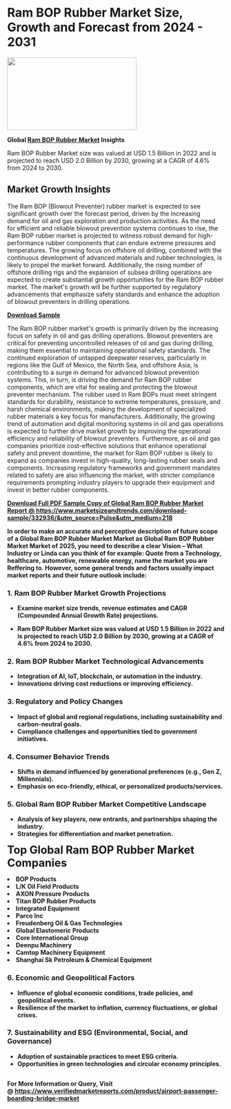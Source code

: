 <H1>Ram BOP Rubber Market Size, Growth and Forecast from 2024 - 2031</H1><img class="aligncenter size-medium wp-image-584254" src="https://thirdeyenews.in/wp-content/uploads/2024/09/Global-Market-Research-300x168.jpeg" alt="" width="300" height="168" /><p><strong>Global&nbsp;<a href="https://www.marketsizeandtrends.com/download-sample/332936/&amp;utm_source=Pulse&amp;utm_medium=218">Ram BOP Rubber Market</a> Insights</strong></p><p>Ram BOP Rubber Market size was valued at USD 1.5 Billion in 2022 and is projected to reach USD 2.0 Billion by 2030, growing at a CAGR of 4.6% from 2024 to 2030.</p><p><h2>Market Growth Insights</h2> <p>The Ram BOP (Blowout Preventer) rubber market is expected to see significant growth over the forecast period, driven by the increasing demand for oil and gas exploration and production activities. As the need for efficient and reliable blowout prevention systems continues to rise, the Ram BOP rubber market is projected to witness robust demand for high-performance rubber components that can endure extreme pressures and temperatures. The growing focus on offshore oil drilling, combined with the continuous development of advanced materials and rubber technologies, is likely to propel the market forward. Additionally, the rising number of offshore drilling rigs and the expansion of subsea drilling operations are expected to create substantial growth opportunities for the Ram BOP rubber market. The market's growth will be further supported by regulatory advancements that emphasize safety standards and enhance the adoption of blowout preventers in drilling operations.</p> <p><strong><a href="#">Download Sample</a></strong></p> <p>The Ram BOP rubber market's growth is primarily driven by the increasing focus on safety in oil and gas drilling operations. Blowout preventers are critical for preventing uncontrolled releases of oil and gas during drilling, making them essential to maintaining operational safety standards. The continued exploration of untapped deepwater reserves, particularly in regions like the Gulf of Mexico, the North Sea, and offshore Asia, is contributing to a surge in demand for advanced blowout prevention systems. This, in turn, is driving the demand for Ram BOP rubber components, which are vital for sealing and protecting the blowout preventer mechanism. The rubber used in Ram BOPs must meet stringent standards for durability, resistance to extreme temperatures, pressure, and harsh chemical environments, making the development of specialized rubber materials a key focus for manufacturers. Additionally, the growing trend of automation and digital monitoring systems in oil and gas operations is expected to further drive market growth by improving the operational efficiency and reliability of blowout preventers. Furthermore, as oil and gas companies prioritize cost-effective solutions that enhance operational safety and prevent downtime, the market for Ram BOP rubber is likely to expand as companies invest in high-quality, long-lasting rubber seals and components. Increasing regulatory frameworks and government mandates related to safety are also influencing the market, with stricter compliance requirements prompting industry players to upgrade their equipment and invest in better rubber components. <p><strong><a href="#"></p><p><span class=""><strong>Download Full PDF Sample Copy of Global Ram BOP Rubber Market Report</strong> @ <a href="https://www.marketsizeandtrends.com/download-sample/332936/&amp;utm_source=Pulse&amp;utm_medium=218" target="_blank">https://www.marketsizeandtrends.com/download-sample/332936/&amp;utm_source=Pulse&amp;utm_medium=218</a></span></p><p>In order to make an accurate and perceptive description of future scope of a Global&nbsp;Ram BOP Rubber Market Market as Global&nbsp;Ram BOP Rubber Market Market of 2025, you need to describe a clear Vision &ndash; What Industry or Linda can you think of for example: Quote from a Technology, healthcare, automotive, renewable energy, name the market you are Reffering to. However, some general trends and factors usually impact market reports and their future outlook include:</p><h3>1.&nbsp;<strong>Ram BOP Rubber Market Growth Projections</strong></h3><ul><li>Examine market size trends, revenue estimates and CAGR (Compounded Annual Growth Rate) projections.</li><li><p>Ram BOP Rubber Market size was valued at USD 1.5 Billion in 2022 and is projected to reach USD 2.0 Billion by 2030, growing at a CAGR of 4.6% from 2024 to 2030.</p></li></ul><h3>2.&nbsp;<strong>Ram BOP Rubber Market Technological Advancements</strong></h3><ul><li>Integration of AI, IoT, blockchain, or automation in the industry.</li><li>Innovations driving cost reductions or improving efficiency.</li></ul><h3>3.&nbsp;<strong>Regulatory and Policy Changes</strong></h3><ul><li>Impact of global and regional regulations, including sustainability and carbon-neutral goals.</li><li>Compliance challenges and opportunities tied to government initiatives.</li></ul><h3>4.&nbsp;<strong>Consumer Behavior Trends</strong></h3><ul><li>Shifts in demand influenced by generational preferences (e.g., Gen Z, Millennials).</li><li>Emphasis on eco-friendly, ethical, or personalized products/services.</li></ul><h3>5.&nbsp;<strong>Global Ram BOP Rubber Market Competitive Landscape</strong></h3><ul><li>Analysis of key players, new entrants, and partnerships shaping the industry.</li><li>Strategies for differentiation and market penetration.</li></ul><p data-pm-slice="1 1 []"><span style="color: inherit; font-family: inherit; font-size: 25px;">Top Global Ram BOP Rubber Market Companies</span></p><div class="" data-test-id=""><p><li>BOP Products</li><li> L/K Oil Field Products</li><li> AXON Pressure Products</li><li> Titan BOP Rubber Products</li><li> Integrated Equipment</li><li> Parco Inc</li><li> Freudenberg Oil & Gas Technologies</li><li> Global Elastomeric Products</li><li> Core International Group</li><li> Deenpu Machinery</li><li> Camtop Machinery Equipment</li><li> Shanghai Sk Petroleum & Chemical Equipment</li></p></div><h3>6.&nbsp;<strong>Economic and Geopolitical Factors</strong></h3><ul><li>Influence of global economic conditions, trade policies, and geopolitical events.</li><li>Resilience of the market to inflation, currency fluctuations, or global crises.</li></ul><h3>7.&nbsp;<strong>Sustainability and ESG (Environmental, Social, and Governance)</strong></h3><ul><li>Adoption of sustainable practices to meet ESG criteria.</li><li>Opportunities in green technologies and circular economy principles.</li></ul><h2><strong style="font-size: 14px;">For More Information or Query, Visit @&nbsp;</strong><a style="background-color: #ffffff; font-size: 14px;" href="https://www.marketsizeandtrends.com/report/ram-bop-rubber-market/" target="_blank">https://www.verifiedmarketreports.com/product/airport-passenger-boarding-bridge-market</a></h2>

